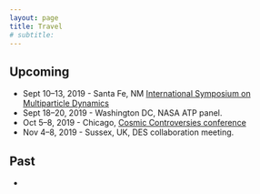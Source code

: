 ```yaml
---
layout: page
title: Travel
# subtitle: 
---
```

## Upcoming

* Sept 10&ndash;13, 2019 -  Santa Fe, NM [International Symposium on Multiparticle Dynamics](http://www.cvent.com/events/xlix-international-symposium-on-multiparticle-dynamics/event-summary-a2ba6046811b4da1adcc2efe2225dda7.aspx?dvce=1)
* Sept 18&ndash;20, 2019 -  Washington DC,  NASA ATP panel. 
* Oct 5&ndash;8, 2019 -  Chicago, [Cosmic Controversies conference](https://voices.uchicago.edu/cosmiccontroversies/)
* Nov 4&ndash;8, 2019 -  Sussex, UK, DES collaboration meeting. 


## Past

*